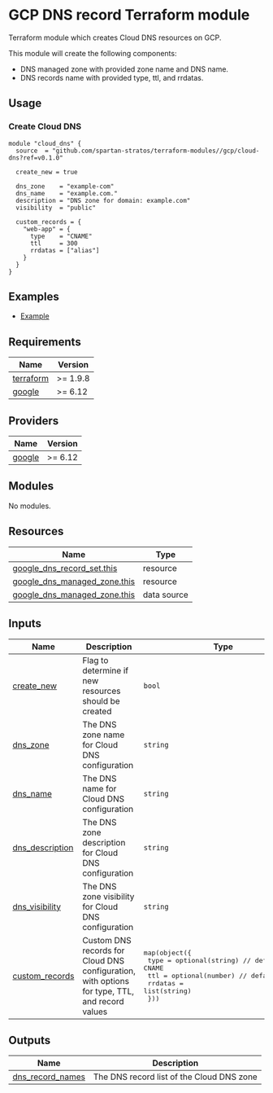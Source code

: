 # GCP DNS record Terraform module

Terraform module which creates Cloud DNS resources on GCP.

This module will create the following components:

- DNS managed zone with provided zone name and DNS name.
- DNS records name with provided type, ttl, and rrdatas.

## Usage

### Create Cloud DNS

```hcl
module "cloud_dns" {
  source  = "github.com/spartan-stratos/terraform-modules//gcp/cloud-dns?ref=v0.1.0"

  create_new = true

  dns_zone    = "example-com"
  dns_name    = "example.com."
  description = "DNS zone for domain: example.com"
  visibility  = "public"

  custom_records = {
    "web-app" = {
      type    = "CNAME"
      ttl     = 300
      rrdatas = ["alias"]
    }
  }
}
```

## Examples

- [Example](./examples/complete/)

<!-- BEGIN_TF_DOCS -->

## Requirements

| Name                                                                      | Version  |
|---------------------------------------------------------------------------|----------|
| <a name="requirement_terraform"></a> [terraform](#requirement\_terraform) | >= 1.9.8 |
| <a name="requirement_google"></a> [google](#requirement\_google)          | \>= 6.12 |

## Providers

| Name                                                       | Version  |
|------------------------------------------------------------|----------|
| <a name="provider_google"></a> [google](#provider\_google) | \>= 6.12 |

## Modules

No modules.

## Resources

| Name                                                                                                                               | Type        |
|------------------------------------------------------------------------------------------------------------------------------------|-------------|
| [google_dns_record_set.this](https://registry.terraform.io/providers/hashicorp/google/latest/docs/resources/dns_record_set)        | resource    |
| [google_dns_managed_zone.this](https://registry.terraform.io/providers/hashicorp/google/latest/docs/resources/dns_managed_zone)    | resource    |
| [google_dns_managed_zone.this](https://registry.terraform.io/providers/hashicorp/google/latest/docs/data-sources/dns_managed_zone) | data source |

## Inputs

| Name                                                                              | Description                                                                                   | Type                                                                                                                                                                      | Default  | Required |
|-----------------------------------------------------------------------------------|-----------------------------------------------------------------------------------------------|---------------------------------------------------------------------------------------------------------------------------------------------------------------------------|----------|:--------:|
| <a name="input_create_new"></a> [create\_new](#input\_create\_new)                | Flag to determine if new resources should be created                                          | `bool`                                                                                                                                                                    | `false`  |    no    |
| <a name="input_dns_zone"></a> [dns\_zone](#input\_dns\_zone)                      | The DNS zone name for Cloud DNS configuration                                                 | `string`                                                                                                                                                                  | n/a      |   yes    |
| <a name="input_dns_name"></a> [dns\_name](#input\_dns\_name)                      | The DNS name for Cloud DNS configuration                                                      | `string`                                                                                                                                                                  | n/a      |   yes    |
| <a name="input_dns_description"></a> [dns\_description](#input\_dns\_description) | The DNS zone description for Cloud DNS configuration                                          | `string`                                                                                                                                                                  | ` `      |    no    |
| <a name="input_dns_visibility"></a> [dns\_visibility](#input\_dns\_visibility)    | The DNS zone visibility for Cloud DNS configuration                                           | `string`                                                                                                                                                                  | `public` |    no    |
| <a name="input_custom_records"></a> [custom\_records](#input\_custom\_records)    | Custom DNS records for Cloud DNS configuration, with options for type, TTL, and record values | <pre>map(object({<br/>    type    = optional(string) // default: CNAME<br/>    ttl     = optional(number) // default: 3600<br/>    rrdatas = list(string)<br/>  }))</pre> | `{}`     |    no    |

## Outputs

| Name                                                                                     | Description                               |
|------------------------------------------------------------------------------------------|-------------------------------------------|
| <a name="output_dns_record_names"></a> [dns\_record\_names](#output\_dns\_record\_names) | The DNS record list of the Cloud DNS zone |

<!-- END_TF_DOCS -->
